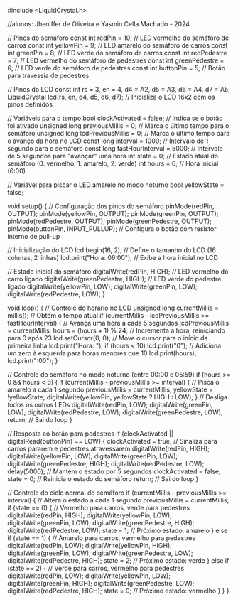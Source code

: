 #include <LiquidCrystal.h>

//alunos: Jheniffer de Oliveira e Yasmin Cella Machado - 2024

// Pinos do semáforo
const int redPin = 10;         // LED vermelho do semáforo de carros
const int yellowPin = 9;       // LED amarelo do semáforo de carros
const int greenPin = 8;        // LED verde do semáforo de carros
const int redPedestre = 7;     // LED vermelho do semáforo de pedestres
const int greenPedestre = 6;   // LED verde do semáforo de pedestres
const int buttonPin = 5;       // Botão para travessia de pedestres

// Pinos do LCD
const int rs = 3, en = 4, d4 = A2, d5 = A3, d6 = A4, d7 = A5; 
LiquidCrystal lcd(rs, en, d4, d5, d6, d7); // Inicializa o LCD 16x2 com os pinos definidos

// Variáveis para o tempo
bool clockActivated = false;              // Indica se o botão foi ativado
unsigned long previousMillis = 0;         // Marca o último tempo para o semáforo
unsigned long lcdPreviousMillis = 0;      // Marca o último tempo para o avanço da hora no LCD
const long interval = 1000;               // Intervalo de 1 segundo para o semáforo
const long fastHourInterval = 5000;       // Intervalo de 5 segundos para "avançar" uma hora
int state = 0;                            // Estado atual do semáforo (0: vermelho, 1: amarelo, 2: verde)
int hours = 6;                            // Hora inicial (6:00)

// Variável para piscar o LED amarelo no modo noturno
bool yellowState = false;

void setup() {
  // Configuração dos pinos do semáforo
  pinMode(redPin, OUTPUT);
  pinMode(yellowPin, OUTPUT);
  pinMode(greenPin, OUTPUT);
  pinMode(redPedestre, OUTPUT);
  pinMode(greenPedestre, OUTPUT);
  pinMode(buttonPin, INPUT_PULLUP); // Configura o botão com resistor interno de pull-up

  // Inicialização do LCD
  lcd.begin(16, 2);              // Define o tamanho do LCD (16 colunas, 2 linhas)
  lcd.print("Hora: 06:00");      // Exibe a hora inicial no LCD

  // Estado inicial do semáforo
  digitalWrite(redPin, HIGH);    // LED vermelho do carro ligado
  digitalWrite(greenPedestre, HIGH); // LED verde do pedestre ligado
  digitalWrite(yellowPin, LOW);
  digitalWrite(greenPin, LOW);
  digitalWrite(redPedestre, LOW);
}

void loop() {
  // Controle do horário no LCD
  unsigned long currentMillis = millis(); // Obtém o tempo atual
  if (currentMillis - lcdPreviousMillis >= fastHourInterval) { // Avança uma hora a cada 5 segundos
    lcdPreviousMillis = currentMillis;
    hours = (hours + 1) % 24; // Incrementa a hora, reiniciando para 0 após 23
    lcd.setCursor(0, 0);      // Move o cursor para o início da primeira linha
    lcd.print("Hora: ");
    if (hours < 10) lcd.print("0"); // Adiciona um zero à esquerda para horas menores que 10
    lcd.print(hours);
    lcd.print(":00");
  }

  // Controle do semáforo no modo noturno (entre 00:00 e 05:59)
  if (hours >= 0 && hours < 6) {
    if (currentMillis - previousMillis >= interval) { // Pisca o amarelo a cada 1 segundo
      previousMillis = currentMillis;
      yellowState = !yellowState;
      digitalWrite(yellowPin, yellowState ? HIGH : LOW);
    }
    // Desliga todos os outros LEDs
    digitalWrite(redPin, LOW);
    digitalWrite(greenPin, LOW);
    digitalWrite(redPedestre, LOW);
    digitalWrite(greenPedestre, LOW);
    return; // Sai do loop
  }

  // Resposta ao botão para pedestres
  if (clockActivated || digitalRead(buttonPin) == LOW) {
    clockActivated = true;
    // Sinaliza para carros pararem e pedestres atravessarem
    digitalWrite(redPin, HIGH);
    digitalWrite(yellowPin, LOW);
    digitalWrite(greenPin, LOW);
    digitalWrite(greenPedestre, HIGH);
    digitalWrite(redPedestre, LOW);
    delay(5000); // Mantém o estado por 5 segundos
    clockActivated = false;
    state = 0;   // Reinicia o estado do semáforo
    return;      // Sai do loop
  }

  // Controle do ciclo normal do semáforo
  if (currentMillis - previousMillis >= interval) { // Altera o estado a cada 1 segundo
    previousMillis = currentMillis;
    if (state == 0) {
      // Vermelho para carros, verde para pedestres
      digitalWrite(redPin, HIGH);
      digitalWrite(yellowPin, LOW);
      digitalWrite(greenPin, LOW);
      digitalWrite(greenPedestre, HIGH);
      digitalWrite(redPedestre, LOW);
      state = 1; // Próximo estado: amarelo
    } else if (state == 1) {
      // Amarelo para carros, vermelho para pedestres
      digitalWrite(redPin, LOW);
      digitalWrite(yellowPin, HIGH);
      digitalWrite(greenPin, LOW);
      digitalWrite(greenPedestre, LOW);
      digitalWrite(redPedestre, HIGH);
      state = 2; // Próximo estado: verde
    } else if (state == 2) {
      // Verde para carros, vermelho para pedestres
      digitalWrite(redPin, LOW);
      digitalWrite(yellowPin, LOW);
      digitalWrite(greenPin, HIGH);
      digitalWrite(greenPedestre, LOW);
      digitalWrite(redPedestre, HIGH);
      state = 0; // Próximo estado: vermelho
    }
  }
}
